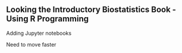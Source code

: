 ## Looking the Introductory Biostatistics Book - Using R Programming

Adding Jupyter notebooks

Need to move faster



